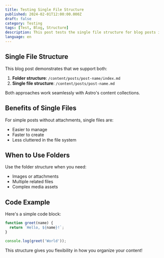 ```yaml
---
title: Testing Single File Structure
published: 2024-02-01T12:00:00.000Z
draft: false
category: Testing
tags: [Test, Blog, Structure]
description: This post tests the single file structure for blog posts instead of using folders.
language: en
---
```


## Single File Structure

This blog post demonstrates that we support both:

1. **Folder structure**: `/content/posts/post-name/index.md`
2. **Single file structure**: `/content/posts/post-name.md`

Both approaches work seamlessly with Astro's content collections.

## Benefits of Single Files

For simple posts without attachments, single files are:
- Easier to manage
- Faster to create
- Less cluttered in the file system

## When to Use Folders

Use the folder structure when you need:
- Images or attachments
- Multiple related files
- Complex media assets

## Code Example

Here's a simple code block:

```javascript
function greet(name) {
  return `Hello, ${name}!`;
}

console.log(greet('World'));
```

This structure gives you flexibility in how you organize your content!
